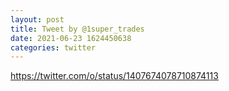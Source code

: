 ```yaml
--- 
layout: post 
title: Tweet by @1super_trades 
date: 2021-06-23 1624450638 
categories: twitter 
--- 
```

https://twitter.com/o/status/1407674078710874113